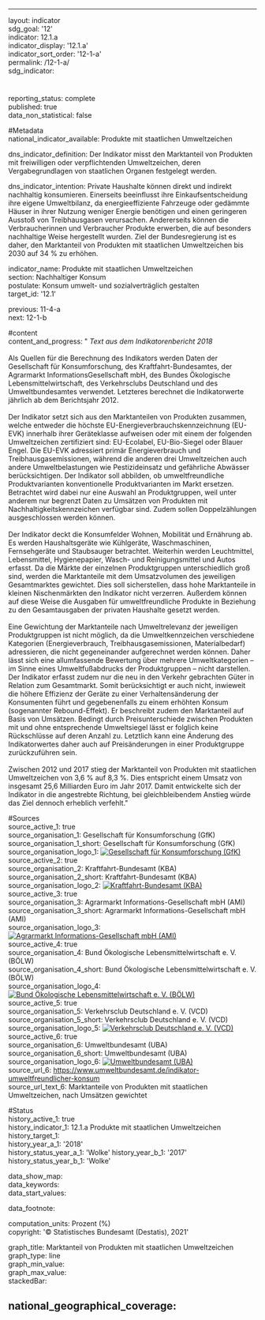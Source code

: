 ---

layout: indicator    
sdg_goal: '12'    
indicator: 12.1.a    
indicator_display: '12.1.a'    
indicator_sort_order: '12-1-a'    
permalink: /12-1-a/    
sdg_indicator:     

#    
reporting_status: complete    
published: true    
data_non_statistical: false    


#Metadata    
national_indicator_available: Produkte mit staatlichen Umweltzeichen    
    
dns_indicator_definition: Der Indikator misst den Marktanteil von Produkten mit freiwilligen oder verpflichtenden Umweltzeichen, deren Vergabegrundlagen von staatlichen Organen festgelegt werden.    
    
dns_indicator_intention: Private Haushalte können direkt und indirekt nachhaltig konsumieren. Einerseits beeinflusst ihre Einkaufsentscheidung ihre eigene Umweltbilanz, da energieeffiziente Fahrzeuge oder gedämmte Häuser in ihrer Nutzung weniger Energie benötigen und einen geringeren Ausstoß von Treibhausgasen verursachen. Andererseits können die Verbraucherinnen und Verbraucher Produkte erwerben, die auf besonders nachhaltige Weise hergestellt wurden. Ziel der Bundesregierung ist es daher, den Marktanteil von Produkten mit staatlichen Umweltzeichen bis 2030 auf 34 % zu erhöhen.    
    
indicator_name: Produkte mit staatlichen Umweltzeichen    
section: Nachhaltiger Konsum    
postulate: Konsum umwelt- und sozialverträglich gestalten    
target_id: '12.1'    
    
previous: 11-4-a    
next: 12-1-b    
    
#content    
content_and_progress: "<i> Text aus dem Indikatorenbericht 2018</i><br><br>Als Quellen für die Berechnung des Indikators werden Daten der Gesellschaft für Konsumforschung, des Kraftfahrt-Bundesamtes, der Agrarmarkt InformationsGesellschaft mbH, des Bundes Ökologische Lebensmittelwirtschaft, des Verkehrsclubs Deutschland und des Umweltbundesamtes verwendet. Letzteres berechnet die Indikatorwerte jährlich ab dem Berichtsjahr 2012.<br><br>Der Indikator setzt sich aus den Marktanteilen von Produkten zusammen, welche entweder die höchste EU-Energieverbrauchskennzeichnung (EU-EVK) innerhalb ihrer Geräteklasse aufweisen oder mit einem der folgenden Umweltzeichen zertifiziert sind: EU-Ecolabel, EU-Bio-Siegel oder Blauer Engel. Die EU-EVK adressiert primär Energieverbrauch und Treibhausgasemissionen, während die anderen drei Umweltzeichen auch andere Umweltbelastungen wie Pestizideinsatz und gefährliche Abwässer berücksichtigen. Der Indikator soll abbilden, ob umweltfreundliche Produktvarianten konventionelle Produktvarianten im Markt ersetzen. Betrachtet wird dabei nur eine Auswahl an Produktgruppen, weil unter anderem nur begrenzt Daten zu Umsätzen von Produkten mit Nachhaltigkeitskennzeichen verfügbar sind. Zudem sollen Doppelzählungen ausgeschlossen werden können.<br><br>Der Indikator deckt die Konsumfelder Wohnen, Mobilität und Ernährung ab. Es werden Haushaltsgeräte wie Kühlgeräte, Waschmaschinen, Fernsehgeräte und Staubsauger betrachtet. Weiterhin werden Leuchtmittel, Lebensmittel, Hygienepapier, Wasch- und Reinigungsmittel und Autos erfasst. Da die Märkte der einzelnen Produktgruppen unterschiedlich groß sind, werden die Marktanteile mit dem Umsatzvolumen des jeweiligen Gesamtmarktes gewichtet. Dies soll sicherstellen, dass hohe Marktanteile in kleinen Nischenmärkten den Indikator nicht verzerren. Außerdem können auf diese Weise die Ausgaben für umweltfreundliche Produkte in Beziehung zu den Gesamtausgaben der privaten Haushalte gesetzt werden.<br><br>Eine Gewichtung der Marktanteile nach Umweltrelevanz der jeweiligen Produktgruppen ist nicht möglich, da die Umweltkennzeichen verschiedene Kategorien (Energieverbrauch, Treibhausgasemissionen, Materialbedarf) adressieren, die nicht gegeneinander aufgerechnet werden können. Daher lässt sich eine allumfassende Bewertung über mehrere Umweltkategorien – im Sinne eines Umweltfußabdrucks der Produktgruppen – nicht darstellen. Der Indikator erfasst zudem nur die neu in den Verkehr gebrachten Güter in Relation zum Gesamtmarkt. Somit berücksichtigt er auch nicht, inwieweit die höhere Effizienz der Geräte zu einer Verhaltensänderung der Konsumenten führt und gegebenenfalls zu einem erhöhten Konsum (sogenannter Rebound-Effekt). Er beschreibt zudem den Marktanteil auf Basis von Umsätzen. Bedingt durch Preisunterschiede zwischen Produkten mit und ohne entsprechende Umweltsiegel lässt er folglich keine Rückschlüsse auf deren Anzahl zu. Letztlich kann eine Änderung des Indikatorwertes daher auch auf Preisänderungen in einer Produktgruppe zurückzuführen sein.<br><br>Zwischen 2012 und 2017 stieg der Marktanteil von Produkten mit staatlichen Umweltzeichen von 3,6 % auf 8,3 %. Dies entspricht einem Umsatz von insgesamt 25,6 Milliarden Euro im Jahr 2017. Damit entwickelte sich der Indikator in die angestrebte Richtung, bei gleichbleibendem Anstieg würde das Ziel dennoch erheblich verfehlt."    
    
#Sources    
source_active_1: true                    
source_organisation_1: Gesellschaft für Konsumforschung (GfK)                    
source_organisation_1_short: Gesellschaft für Konsumforschung (GfK)                    
source_organisation_logo_1: <a href="https://www.gfk.com/de/"><img src="https://g205sdgs.github.io/sdg-indicators/public/logos/gfk.png" alt=" Gesellschaft für Konsumforschung (GfK)" title="Klicken Sie hier um zu der Homepage der Organisation zu gelangen" /></a>                    
source_active_2: true                    
source_organisation_2: Kraftfahrt-Bundesamt (KBA)                    
source_organisation_2_short: Kraftfahrt-Bundesamt (KBA)                    
source_organisation_logo_2: <a href="https://www.kba.de/DE/Home/home_node.html"><img src="https://g205sdgs.github.io/sdg-indicators/public/logos/kba.png" alt=" Kraftfahrt-Bundesamt (KBA)" title="Klicken Sie hier um zu der Homepage der Organisation zu gelangen" /></a>                    
source_active_3: true                    
source_organisation_3: Agrarmarkt Informations-Gesellschaft mbH (AMI)                    
source_organisation_3_short: Agrarmarkt Informations-Gesellschaft mbH (AMI)                    
source_organisation_logo_3: <a href="https://www.ami-informiert.de/ami-maerkte"><img src="https://g205sdgs.github.io/sdg-indicators/public/logos/ami.png" alt=" Agrarmarkt Informations-Gesellschaft mbH (AMI)" title="Klicken Sie hier um zu der Homepage der Organisation zu gelangen" /></a>                    
source_active_4: true                    
source_organisation_4: Bund Ökologische Lebensmittelwirtschaft e. V. (BÖLW)                    
source_organisation_4_short: Bund Ökologische Lebensmittelwirtschaft e. V. (BÖLW)                    
source_organisation_logo_4: <a href="https://www.boelw.de/"><img src="https://g205sdgs.github.io/sdg-indicators/public/logos/bolw.png" alt=" Bund Ökologische Lebensmittelwirtschaft e. V. (BÖLW)" title="Klicken Sie hier um zu der Homepage der Organisation zu gelangen" /></a>                    
source_active_5: true                    
source_organisation_5: Verkehrsclub Deutschland e. V. (VCD)                    
source_organisation_5_short: Verkehrsclub Deutschland e. V. (VCD)                    
source_organisation_logo_5: <a href="https://www.vcd.org/startseite/"><img src="https://g205sdgs.github.io/sdg-indicators/public/logos/vcd.png" alt=" Verkehrsclub Deutschland e. V. (VCD)" title="Klicken Sie hier um zu der Homepage der Organisation zu gelangen" /></a>                    
source_active_6: true                    
source_organisation_6: Umweltbundesamt (UBA)                    
source_organisation_6_short: Umweltbundesamt (UBA)                    
source_organisation_logo_6: <a href="https://www.umweltbundesamt.de/"><img src="https://g205sdgs.github.io/sdg-indicators/public/logos/uba.png" alt=" Umweltbundesamt (UBA)" title="Klicken Sie hier um zu der Homepage der Organisation zu gelangen" /></a>                    
source_url_6: https://www.umweltbundesamt.de/indikator-umweltfreundlicher-konsum                        
source_url_text_6: Marktanteile von Produkten mit staatlichen Umweltzeichen, nach Umsätzen gewichtet                        
    
#Status    
history_active_1: true                    
history_indicator_1: 12.1.a Produkte mit staatlichen Umweltzeichen                    
history_target_1:  
history_year_a_1: '2018'                            
history_status_year_a_1: 'Wolke'
history_year_b_1: '2017'                            
history_status_year_b_1: 'Wolke'    

data_show_map:     
data_keywords:    
data_start_values:     
    
data_footnote:     
    
computation_units: Prozent (%)    
copyright: '&copy; Statistisches Bundesamt (Destatis), 2021'
    
graph_title: Marktanteil von Produkten mit staatlichen Umweltzeichen    
graph_type: line    
graph_min_value:     
graph_max_value:     
stackedBar:    

national_geographical_coverage:     
---    